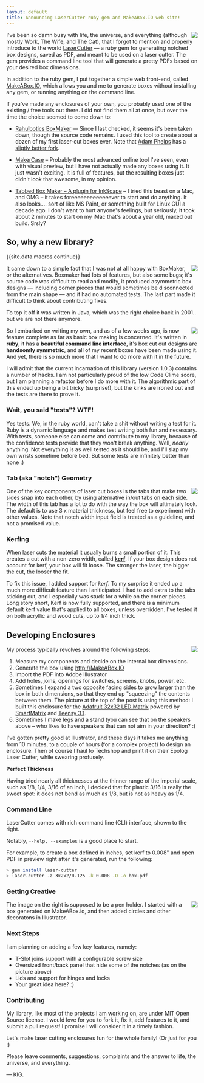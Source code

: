 ```yaml
---
layout: default
title: Announcing LaserCutter ruby gem and MakeABox.IO web site!
---
```



<div class="small" style="float:right;">
<a href="/images/omnipix-enclosure.jpg" data-lightbox="makeabox" data-title="OmniPix 32x32 LED Screen with SmartMatrix and Teensy, in a custom enclosure made using MakeABox.IO">
	<img src="/images/omnipix-enclosure.jpg"/>
</a>
</div>

I've been so damn busy with life, the universe, and everything (although mostly Work, The Wife, and The Cat), that I forgot to mention and properly introduce to the world [LaserCutter](https://github.com/kigster/laser-cutter) –– a ruby gem for generating notched box designs, saved as PDF, and meant to be used on a laser cutter.  The gem provides a command line tool that will generate a pretty PDFs based on your desired box dimensions.

In addition to the ruby gem, I put together a simple web front-end, called  [MakeABox.IO](http://makeabox.io/), which allows you and me to generate boxes without installing any gem, or running anything on the command line.  

If you've made any enclosures of your own, you probably used one of the existing / free tools out there. I did not find them all at once, but over the time the choice seemed to come down to:

* [Rahulbotics BoxMaker](https://github.com/rahulbot/boxmaker) –– Since I last checked, it seems it's been taken down, though the source code remains.  I used this tool to create about a dozen of my first laser-cut boxes ever.  Note that [Adam Phelps](https://github.com/aphelps) has a [sligtly better fork](https://github.com/aphelps/boxmaker).

* [MakerCase](http://www.makercase.com/) – Probably the most advanced online tool I've seen, even with visual preview, but I have not actually made any boxes using it.  It just wasn't exciting. It is full of features, but the resulting boxes just didn't look that awesome, in my opinion.

* [Tabbed Box Maker – A plugin for InkScape](http://www.keppel.demon.co.uk/111000/111000.html) – I tried this beast on a Mac, and OMG – it takes foreeeeeeeeeeeeever to start and do anything.  It also looks.... sort of like MS Paint, or something built for Linux GUI a decade ago. I don't want to hurt anyone's feelings, but seriously, it took about 2 minutes to start on my iMac that's about a year old, maxed out build.  Srsly?

##  So, why a new library?
{{site.data.macros.continue}}




<div class="small" style="float:right;">
<a href="/images/makeabox.jpg" data-lightbox="makeabox" data-title="MakeABox.io">
	<img src="/images/makeabox.jpg"/>
</a>
</div>

It came down to a simple fact that I was not at all happy with BoxMaker, or the alternatives.  Boxmaker had lots of features, but also some bugs; it's source code was difficult to read and modify, it produced asymmetric box designs –– including corner pieces that would sometimes be disconnected from the main shape –– and it had no automated tests. The last part made it difficult to think about contributing fixes.

To top it off it was written in Java, which was the right choice back in 2001.. but we are not there anymore.

<div class="small" style="float:right;">
<a href="/images/makeabox-pdf.jpg" data-lightbox="makeabox" data-title="MakeABox.io">
	<img src="/images/makeabox-pdf.jpg"/>
</a>
</div>


So I embarked on writing my own, and as of a few weeks ago, is now feature complete as far as basic box making is concerned.  It's written in __ruby__, it has a __beautiful command line interface__, it's box cut out designs are __handsomly symmetric__, and all  of my recent boxes have been made using it. And yet, there is so much more that I want to do more with it in the future.

I will admit that the current incarnation of this library (version 1.0.3) contains a number of hacks. I am not particularly proud of the low Code Clime score, but I am planning a refactor before I do more with it.  The algorithmic part of this ended up being a bit tricky (surprise!), but the kinks are ironed out and the tests are there to prove it.

### Wait, you said "tests"? WTF!

Yes tests.  We, in the ruby world, can't take a shit without writing a test for it. Ruby is a dynamic language and makes test writing both fun and necessary. With tests, someone else can come and contribute to my library, because of the confidence tests provide that they won't break anything.  Well, *nearly* anything.  Not everything is as well tested as it should be, and I'll slap my own wrists sometime before bed. But some tests are infinitely better than none :)

### Tab (aka "notch") Geometry

<div class="small" style="float:right;">
<a href="/images/box-speakers.jpg" data-lightbox="makeabox" data-title="Speaker boxes made with MakeABox.io">
	<img src="/images/box-speakers.jpg"/>
</a>
</div>


One of the key components of laser cut boxes is the tabs that make two sides snap into each other, by using alternative in/out tabs on each side. The width of this tab has a lot to do with the way the box will ultimately look.  The default is to use 3 x material thickness, but feel free to experiment with other values. Note that notch width input field is treated as a guideline, and not a promised value. 

### Kerfing

When laser cuts the material it usually burns a small portion of it.  This creates a cut with a non-zero width, called __[kerf](http://www.cutlasercut.com/resources/tips-and-advice/what-is-laser-kerf)__. If your box design does not account for kerf, your box will fit loose.  The stronger the laser, the bigger the cut, the looser the fit.

To fix this issue, I added support for *kerf*. To my surprise it ended up a much more difficult feature than I aniticipated. I had to add extra to the tabs sticking out, and I especially was stuck for a while on the corner pieces.  Long story short, Kerf is now fully supported, and there is a minimum default kerf value that's applied to all boxes, unless overridden. I've tested it on both acryllic and wood cuts, up to 1/4 inch thick.

## Developing Enclosures

<div class="small" style="float:right;">
<a href="/images/laser-cutter.jpg" data-lightbox="makeabox" data-title="laser-cutter via the command line">
	<img src="/images/laser-cutter.jpg"/>
</a>
</div>


My process typically revolves around the following steps:

1. Measure my components and decide on the internal box dimensions.
2. Generate the box using http://MakeABox.IO
3. Import the PDF into Adobe Illustrator
4. Add holes, joins, openings for switches, screens, knobs, power, etc. 
5. Sometimes I expand a two opposite facing sides to grow larger than the box in both dimensions, so that they end up "squeezing" the contents between them. The picture at the top of the post is using this method: I built this enclosure for the [Adafruit 32x32 LED Matrix](https://www.adafruit.com/products/2026) powered by [SmartMatrix](http://docs.pixelmatix.com/SmartMatrix/) and [Teensy 3.1](https://www.pjrc.com/teensy/teensy31.html). 
6. Sometimes I make legs and a stand (you can see that on the speakers above – who likes to have speakers that can not aim in your direction? :) 

I've gotten pretty good at Illustrator, and these days it takes me anything from 10 minutes, to a couple of hours (for a complex project) to design an enclosure. Then of course I haul to Techshop and print it on their Epolog Laser Cutter, while swearing profusely. 

__Perfect Thickness__

Having tried nearly all thicknesses at the thinner range of the imperial scale, such as 1/8, 1/4, 3/16 of an inch, I decided that for plastic 3/16 is really the sweet spot: it does not bend as much as 1/8, but is not as heavy as 1/4.

### Command Line

LaserCutter comes with rich command line (CLI) interface, shown to the right.

Notably, ```--help, --examples``` is a good place to start.  

For example, to create a box defined in inches, set kerf to 0.008" and open PDF in preview right after it's generated, run the following:

```bash
> gem install laser-cutter
> laser-cutter -z 3x2x2/0.125 -k 0.008 -O -o box.pdf
```

### Getting Creative

<div class="small" style="float:right;">
<a href="/images/pen-holder.jpg" data-lightbox="makeabox" data-title="laser-cutter via the command line">
	<img src="/images/pen-holder.jpg"/>
</a>
</div>

The image on the right is supposed to be a pen holder. I started with a box generated on MakeABox.io, and then added circles and other decoratons in Illustrator. 

### Next Steps

I am planning on adding a few key features, namely:

* T-Slot joins support with a configurable screw size
* Oversized front/back panel that hide some of the notches (as on the picture above)
* Lids and support for hinges and locks
* Your great idea here? :) 

### Contributing

My library, like most of the projects I am working on, are under MIT Open Source license.  I would love for you to fork it, fix it, add features to it, and submit a pull request!  I promise I will consider it in a timely fashion.

Let's make laser cutting enclosures fun for the whole family! (Or just for you :)

Please leave comments, suggestions, complaints and the answer to life, the universe, and everything.

–– KIG.
